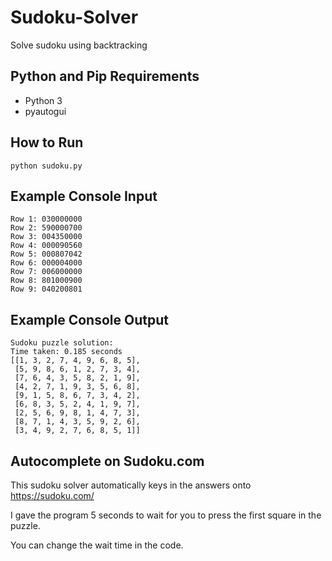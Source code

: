 # Sudoku-Solver

Solve sudoku using backtracking

## Python and Pip Requirements

- Python 3
- pyautogui

## How to Run

`python sudoku.py`

## Example Console Input

```
Row 1: 030000000
Row 2: 590000700
Row 3: 004350000
Row 4: 000090560
Row 5: 000807042
Row 6: 000004000
Row 7: 006000000
Row 8: 801000900
Row 9: 040200801
```

## Example Console Output

```
Sudoku puzzle solution:
Time taken: 0.185 seconds
[[1, 3, 2, 7, 4, 9, 6, 8, 5],
 [5, 9, 8, 6, 1, 2, 7, 3, 4],
 [7, 6, 4, 3, 5, 8, 2, 1, 9],
 [4, 2, 7, 1, 9, 3, 5, 6, 8],
 [9, 1, 5, 8, 6, 7, 3, 4, 2],
 [6, 8, 3, 5, 2, 4, 1, 9, 7],
 [2, 5, 6, 9, 8, 1, 4, 7, 3],
 [8, 7, 1, 4, 3, 5, 9, 2, 6],
 [3, 4, 9, 2, 7, 6, 8, 5, 1]]
 ```

## Autocomplete on Sudoku.com

This sudoku solver automatically keys in the answers onto https://sudoku.com/

I gave the program 5 seconds to wait for you to press the first square in the puzzle.

You can change the wait time in the code.
